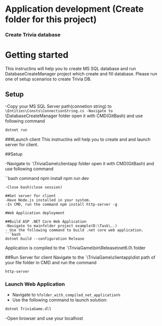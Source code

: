 # Application development (Create folder for this project)

### Create Trivia database

# Getting started
This instructins will help you to create MS SQL database and run DatabaseCreateManager project which create and fill database. Please run one of setup scenarios to create Trivia DB.

## Setup
-Copy your MS SQL Server path(connetion string) to `\Entities\Consts\ConnectionString.cs
-Navigate to `\DatabaseCreateManager folder open it with CMD(GitBash) and use following command

```bash command 
dotnet run
```

###Launch client 
This instructins will help you to create and and launch server for client.

##Setup 

-Navigate to `\TriviaGame\clientapp folder open it with CMD(GitBash) and use following command

``bash command 
npm install
npm run dev
```
-Close bash(close session)

##Get server for client
-Have Node.js installed in your system.
-In CMD, run the command npm install http-server -g

#Web Application deployment

##Build ASP .NET Core Web Application
-Navigate to mainfolder project example(D:\Task\..)
- Use the following command to build .net core web application.
```bash
dotnet build --configuration Release
```
Application is compiled to the `\TriviaGame\bin\Release\net6.0\ folder

##Run Server for client
Navigate to the `\TriviaGame\clientapp\dist path of your file folder in CMD and run the command 

```bash
http-server
```
### Launch Web Application
- Navigate to `%folder_with_compiled_net_application%`
- Use the following command to launch solution:

```bash
dotnet TriviaGame.dll
```
-Open browser and use your localhost